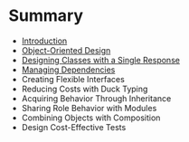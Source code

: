 # Summary

* [Introduction](README.md)
* [Object-Oriented Design](chapter1.md)
* [Designing Classes with a Single Response](designing_classes_with_a_single_response.md)
* [Managing Dependencies](managing_dependencies.md)
* Creating Flexible Interfaces
* Reducing Costs with Duck Typing
* Acquiring Behavior Through Inheritance
* Sharing Role Behavior with Modules
* Combining Objects with Composition
* Design Cost-Effective Tests

